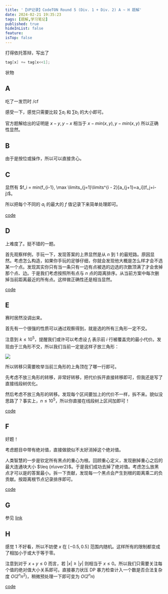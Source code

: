 ```yaml
---
title: '【VP记录】CodeTON Round 5 (Div. 1 + Div. 2) A ~ H 题解'
date: 2024-02-21 19:35:23
tags: [题解,学习笔记]
published: true
hideInList: false
feature: 
isTop: false
---
```

打得依托答辩，写出了
```cpp
tag[x] += tag[x<<1];
```
状物

## A
吃了一发罚时 /cf

感受一下，感觉只需要比较 $\sum a_i$ 和 $\sum b_i$ 的大小即可。

官方题解给出的证明是 $x-y,y-x$ 相当于 $x-min(x,y),y-min(x,y)$ 所以正确性显然。

## B
由于是按位或操作，所以可以直接贪心。

## C
显然有 $f_i = min(f_{i-1}, \max \limits_{j=1}\limits^{i - 2}[a_{j+1}=a_i](f_j+i-j)$。

所以把每个不同的 $a_i$ 的最大的 $f$ 值记录下来简单处理即可。

[code](https://codeforces.com/contest/1842/submission/247599674)

## D
上难度了。挺不错的一题。

首先观察样例，手玩一下，发现答案的上界显然是从 $n$ 到 $1$ 的最短路。原因显然。考虑怎么构造，如果你手玩的足够仔细，你就会发现他大概是怎么样才会不选某一个点。发现其实你只有当一条只有一边有点被选的边选的次数顶满了才会舍掉那个点、边。于是我们考虑按照所有点与 $n$ 点的距离排序。从当前方案中每次删掉当前距离最近的所有点。这样做正确性还是相当显然。

[code](https://codeforces.com/contest/1842/submission/247564666)

## E
赛时居然没调出来。

首先有一个很强的性质可以通过观察得到，就是选的所有三角形一定不交。

注意到 $k \leq 10^5$，提醒我们或许可以考虑设 $f_i$ 表示前 $i$ 行被覆盖完的最小代价。发现由于三角形不交，所以我们当前一定是这样子放三角形：

![](https://cdn.luogu.com.cn/upload/image_hosting/fxu03p6q.png)

所以转移只需要枚举当前三角形的上角顶在了哪一行即可。

先考虑不放三角形的转移，非常好转移，把代价拆开直接转移即可，但我还是写了直接线段树优化。

然后考虑不放三角形的转移。发现每个区间要加上的代价不一样，拆不来。貌似没思路了？事实上，$n \leq 10^5$，所以你直接在线段树上区间加即可！

[code](https://codeforces.com/contest/1842/submission/247561338)

## F
好题！

考虑题目中带有绝对值，直接做貌似不太好消掉这个绝对值。

人类智慧的一步是钦定所有黑点的重心为根。回顾重心定义，发现删掉重心之后的最大连通块大小 $\leq {n\over2}$。于是我们成功去掉了绝对值。考虑怎么放黑点才可以是的答案最小。拆一下贡献，发现每一个黑点会产生到根的距离乘二的负贡献。按距离根节点记录排序即可。

[code](https://codeforces.com/contest/1842/submission/247576356)

## G
参见 [link](https://www.luogu.com.cn/blog/namelessgugugu/solution-cf1842g)

## H
感觉 1 不好看，所以不妨使 $x$ 在 $[-0.5,0.5]$ 范围内随机。这样所有的限制都变成了相加小于或大于等于零。

注意到对于 $x+y \leq0$ 而言，若 $|x| \geq |y|$ 则相当于 $x \leq 0$。所以我们只需要关注每个值的绝对值大小关系即可。直接暴力状压 DP 暴力检查计入一个数是否合法复杂度 $O(2^n n^2)$，稍微预处理一下即可变为 $O(2^nn)$

[code](https://codeforces.com/contest/1842/submission/247587886)